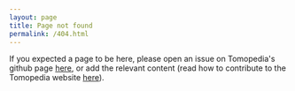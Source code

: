 ```yaml
---
layout: page
title: Page not found
permalink: /404.html
---
```


If you expected a page to be here, please open an issue on Tomopedia's github
page [here](https://www.github.com/tomopedia/tomopedia.github.io/issues), or
add the relevant content (read how to contribute to the Tomopedia website [here](/contribute/)).